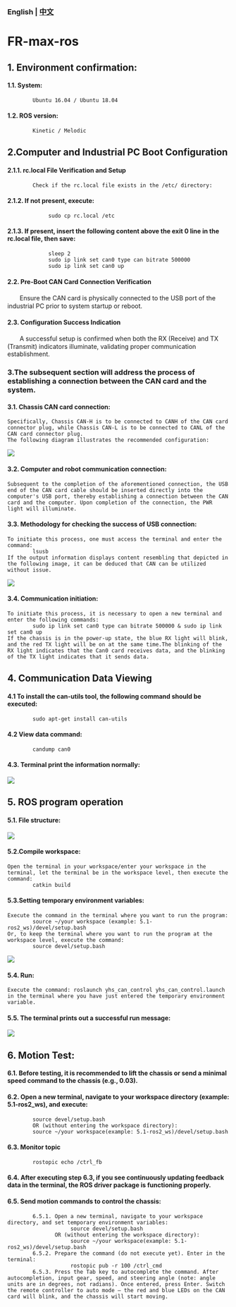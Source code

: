 ### English | [中文](README(中文).md)

# FR-max-ros

## 1. Environment confirmation:
####      1.1. System:
            Ubuntu 16.04 / Ubuntu 18.04
####      1.2. ROS version:
            Kinetic / Melodic

## 2.Computer and Industrial PC Boot Configuration
####      2.1.1. rc.local File Verification and Setup
            Check if the rc.local file exists in the /etc/ directory:
####      2.1.2. If not present, execute:
                 sudo cp rc.local /etc  
####      2.1.3. If present, insert the following content above the exit 0 line in the rc.local file, then save:
                 sleep 2  
                 sudo ip link set can0 type can bitrate 500000  
                 sudo ip link set can0 up        
####      2.2. Pre-Boot CAN Card Connection Verification​
　　Ensure the CAN card is physically connected to the USB port of the industrial PC prior to system startup or reboot.      
####      2.3. Configuration Success Indication​
　　A successful setup is confirmed when both the RX (Receive) and TX (Transmit) indicators illuminate, validating proper communication establishment.            

### 3.The subsequent section will address the process of establishing a connection between the CAN card and the system.
####      3.1. Chassis CAN card connection:
    Specifically, Chassis CAN-H is to be connected to CANH of the CAN card connector plug, while Chassis CAN-L is to be connected to CANL of the CAN card connector plug.
    The following diagram illustrates the recommended configuration:
            
![](https://github.com/YUHESEN-Robot/FR-max-ros/blob/main/images/CAN_Connection.png?raw=true)

####      3.2. Computer and robot communication connection:
    Subsequent to the completion of the aforementioned connection, the USB end of the CAN card cable should be inserted directly into the computer's USB port, thereby establishing a connection between the CAN card and the computer. Upon completion of the connection, the PWR light will illuminate.
####      3.3. Methodology for checking the success of USB connection:
    To initiate this process, one must access the terminal and enter the command: 
            lsusb
    If the output information displays content resembling that depicted in the following image, it can be deduced that CAN can be utilized without issue.

![](https://github.com/YUHESEN-Robot/FR-max-ros/blob/main/images/terminal_state.png?raw=true)

####      3.4. Communication initiation:
    To initiate this process, it is necessary to open a new terminal and enter the following commands: 
            sudo ip link set can0 type can bitrate 500000 & sudo ip link set can0 up
    If the chassis is in the power-up state, the blue RX light will blink, and the red TX light will be on at the same time.The blinking of the RX light indicates that the Can0 card receives data, and the blinking of the TX light indicates that it sends data.

## 4. Communication Data Viewing
####      4.1 To install the can-utils tool, the following command should be executed:
            sudo apt-get install can-utils
####      4.2 View data command:
            candump can0
####      4.3. Terminal print the information normally:

![](https://github.com/YUHESEN-Robot/FR-max-ros/blob/main/images/candump_print.png?raw=true)

## 5. ROS program operation
####      5.1. File structure:

![](https://github.com/YUHESEN-Robot/FR-max-ros/blob/main/images/doc_tree.png?raw=true)

####      5.2.Compile workspace:  
    Open the terminal in your workspace/enter your workspace in the terminal, let the terminal be in the workspace level, then execute the command: 
            catkin build
            
####      5.3.Setting temporary environment variables:
    Execute the command in the terminal where you want to run the program:  
            source ~/your workspace (example: 5.1-ros2_ws)/devel/setup.bash  
    Or, to keep the terminal where you want to run the program at the workspace level, execute the command:    
            source devel/setup.bash  

![](https://github.com/YUHESEN-Robot/FR-max-ros/blob/main/images/source.png?raw=true)

####      5.4. Run:  
    Execute the command: roslaunch yhs_can_control yhs_can_control.launch in the terminal where you have just entered the temporary environment variable.  
####      5.5. The terminal prints out a successful run message:  
![](https://github.com/YUHESEN-Robot/FR-max-ros/blob/main/images/node_print.png?raw=true)

## 6. Motion Test:
####      6.1. Before testing, it is recommended to lift the chassis or send a minimal speed command to the chassis (e.g., 0.03).
####      6.2. Open a new terminal, navigate to your workspace directory (example: 5.1-ros2_ws), and execute:
            source devel/setup.bash
            OR (without entering the workspace directory):
            source ~/your workspace(example: 5.1-ros2_ws)/devel/setup.bash

####      6.3. Monitor topic
            rostopic echo /ctrl_fb

####      6.4. After executing step 6.3, if you see continuously updating feedback data in the terminal, the ROS driver package is functioning properly.
####      6.5. Send motion commands to control the chassis:
            6.5.1. Open a new terminal, navigate to your workspace directory, and set temporary environment variables:
                        source devel/setup.bash
                   OR (without entering the workspace directory):
                        source ~/your workspace(example: 5.1-ros2_ws)/devel/setup.bash
            6.5.2. Prepare the command (do not execute yet). Enter in the terminal:
                        rostopic pub -r 100 /ctrl_cmd
            6.5.3. Press the Tab key to autocomplete the command. After autocompletion, input gear, speed, and steering angle (note: angle units are in degrees, not radians). Once entered, press Enter. Switch the remote controller to auto mode — the red and blue LEDs on the CAN card will blink, and the chassis will start moving.      
      

